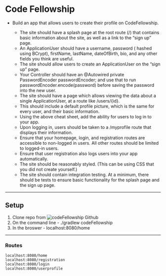 # Code Fellowship

* Build an app that allows users to create their profile on CodeFellowship.

    * The site should have a splash page at the root route (/) that contains basic information about the site, as well as a link to the “sign up” page.
    * An ApplicationUser should have a username, password ( hashed using BCrypt), firstName, lastName, dateOfBirth, bio, and any other fields you think are useful.
    * The site should allow users to create an ApplicationUser on the “sign up” page.
    * Your Controller should have an @Autowired private PasswordEncoder passwordEncoder; and use that to run passwordEncoder.encode(password) before saving the password into the new user.
    * The site should have a page which allows viewing the data about a single ApplicationUser, at a route like /users/{id}.
    * This should include a default profile picture, which is the same for every user, and their basic information.
    * Using the above cheat sheet, add the ability for users to log in to your app.
    * Upon logging in, users should be taken to a /myprofile route that displays their information.
    * Ensure that your homepage, login, and registration routes are accessible to non-logged in users. All other routes should be limited to logged-in users.
    * Ensure that user registration also logs users into your app automatically.
    * The site should be reasonably styled. (This can be using CSS that you did not create yourself.)
    * The site should contain integration testing. At a minimum, there should be tests to ensure basic functionality for the splash page and the sign up page.
    
***

## Setup
   1) Clone repo from ![codeFellowship Github](https://github.com/KKetter/CodeFellowship)
   2) On the command line - ./gradlew codeFellowship
   3) In the broswer - localhost:8080/home

***
### Routes
    localhost:8080/home
    localhost:8080/registration
    localhost:8080/login
    localhost:8080/userprofile

